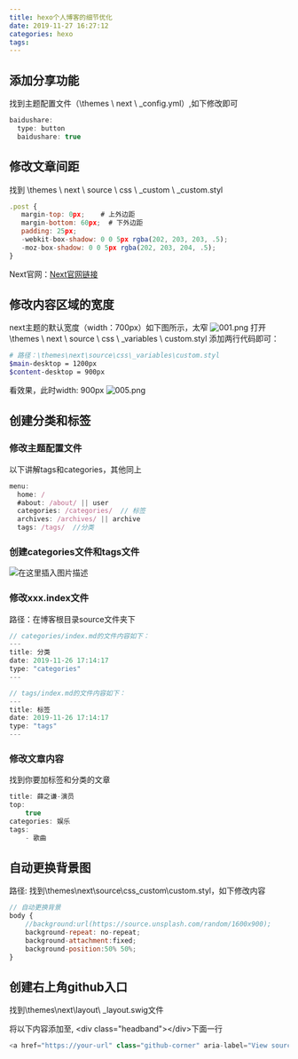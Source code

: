 ```yaml
---
title: hexo个人博客的细节优化
date: 2019-11-27 16:27:12
categories: hexo
tags:
---
```

## 添加分享功能

找到主题配置文件（\themes \ next \ _config.yml）,如下修改即可
```javascript
baidushare: 
  type: button
  baidushare: true
```
<!--more-->
## 修改文章间距
找到 \themes \ next \ source \ css \ _custom \ _custom.styl
```javascript
.post {
   margin-top: 0px;    # 上外边距
   margin-bottom: 60px;  # 下外边距
   padding: 25px;
   -webkit-box-shadow: 0 0 5px rgba(202, 203, 203, .5);
   -moz-box-shadow: 0 0 5px rgba(202, 203, 204, .5);
}
```
Next官网：[Next官网链接](http://theme-next.iissnan.com/theme-settings.html#syntax-highlight-scheme)
## 修改内容区域的宽度
next主题的默认宽度（width：700px）如下图所示，太窄
![001.png](https://imgconvert.csdnimg.cn/aHR0cHM6Ly9pLmxvbGkubmV0LzIwMTkvMTEvMjgvV3lMb1JReEdpWjVQU0ROLnBuZw?x-oss-process=image/format,png)
打开 \themes \ next \ source \ css \ _variables \ custom.styl 添加两行代码即可：

```bash
# 路径：\themes\next\source\css\_variables\custom.styl
$main-desktop = 1200px 
$content-desktop = 900px
```
看效果，此时width: 900px
![005.png](https://imgconvert.csdnimg.cn/aHR0cHM6Ly9pLmxvbGkubmV0LzIwMTkvMTEvMjgvbzZENGtnZnZXckhTalA1LnBuZw?x-oss-process=image/format,png)
## 创建分类和标签

### 修改主题配置文件
以下讲解tags和categories，其他同上
```javascript
menu:
  home: /
  #about: /about/ || user
  categories: /categories/  // 标签
  archives: /archives/ || archive
  tags: /tags/  //分类
```
### 创建categories文件和tags文件
![在这里插入图片描述](https://img-blog.csdnimg.cn/20191127100210425.png)

### 修改xxx.index文件
路径：在博客根目录source文件夹下
```javascript
// categories/index.md的文件内容如下：
---
title: 分类
date: 2019-11-26 17:14:17
type: "categories"
---
```
```javascript
// tags/index.md的文件内容如下：
---
title: 标签
date: 2019-11-26 17:14:17
type: "tags"
---
```
### 修改文章内容
找到你要加标签和分类的文章
```javascript
title: 薛之谦-演员
top: 
    true
categories: 娱乐
tags:
    - 歌曲
```
## 自动更换背景图
路径: 找到\themes\next\source\css\_custom\custom.styl，如下修改内容
```javascript
// 自动更换背景
body {
    //background:url(https://source.unsplash.com/random/1600x900);
    background-repeat: no-repeat;
    background-attachment:fixed;
    background-position:50% 50%;
}
```

## 创建右上角github入口

找到\themes\next\layout\ _layout.swig文件

将以下内容添加至, &lt;div class="headband"&gt;&lt;/div&gt;下面一行

```javascript
<a href="https://your-url" class="github-corner" aria-label="View source on GitHub"><svg width="80" height="80" viewBox="0 0 250 250" style="fill:#151513; color:#fff; position: absolute; top: 0; border: 0; right: 0;" aria-hidden="true"><path d="M0,0 L115,115 L130,115 L142,142 L250,250 L250,0 Z"></path><path d="M128.3,109.0 C113.8,99.7 119.0,89.6 119.0,89.6 C122.0,82.7 120.5,78.6 120.5,78.6 C119.2,72.0 123.4,76.3 123.4,76.3 C127.3,80.9 125.5,87.3 125.5,87.3 C122.9,97.6 130.6,101.9 134.4,103.2" fill="currentColor" style="transform-origin: 130px 106px;" class="octo-arm"></path><path d="M115.0,115.0 C114.9,115.1 118.7,116.5 119.8,115.4 L133.7,101.6 C136.9,99.2 139.9,98.4 142.2,98.6 C133.8,88.0 127.5,74.4 143.8,58.0 C148.5,53.4 154.0,51.2 159.7,51.0 C160.3,49.4 163.2,43.6 171.4,40.1 C171.4,40.1 176.1,42.5 178.8,56.2 C183.1,58.6 187.2,61.8 190.9,65.4 C194.5,69.0 197.7,73.2 200.1,77.6 C213.8,80.2 216.3,84.9 216.3,84.9 C212.7,93.1 206.9,96.0 205.4,96.6 C205.1,102.4 203.0,107.8 198.3,112.5 C181.9,128.9 168.3,122.5 157.7,114.1 C157.9,116.9 156.7,120.9 152.7,124.9 L141.0,136.5 C139.8,137.7 141.6,141.9 141.8,141.8 Z" fill="currentColor" class="octo-body"></path></svg></a><style>.github-corner:hover .octo-arm{animation:octocat-wave 560ms ease-in-out}@keyframes octocat-wave{0%,100%{transform:rotate(0)}20%,60%{transform:rotate(-25deg)}40%,80%{transform:rotate(10deg)}}@media (max-width:500px){.github-corner:hover .octo-arm{animation:none}.github-corner .octo-arm{animation:octocat-wave 560ms ease-in-out}}</style>
```



















